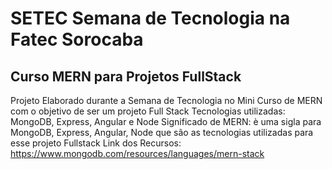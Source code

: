 # SETEC Semana de Tecnologia na Fatec Sorocaba
## Curso MERN para Projetos FullStack
Projeto Elaborado durante a Semana de Tecnologia no Mini Curso de MERN com o objetivo de ser um projeto Full Stack
Tecnologias utilizadas: MongoDB, Express, Angular e Node
Significado de MERN: è uma sigla para MongoDB, Express, Angular, Node que são as tecnologias utilizadas para esse projeto Fullstack
Link dos Recursos: https://www.mongodb.com/resources/languages/mern-stack

